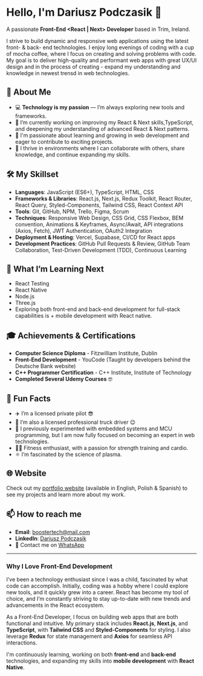 # Hello, I'm Dariusz Podczasik 👋  
A passionate **Front-End <React | Next>  Developer** based in Trim, Ireland.

I strive to build dynamic and responsive web applications using the latest front- & back- end technologies. I enjoy long evenings of coding with a cup of mocha coffee, where I focus on creating and solving problems with code. My goal is to deliver high-quality and performant web apps with great UX/UI design and in the process of creating - expand my understanding and knowledge in newest trensd in web technologies.

## 🚀 About Me
- 💻 **Technology is my passion** — I’m always exploring new tools and frameworks.
- 🔭 I’m currently working on improving my React & Next skills,TypeScript, and deepening my understanding of advanced React & Next patterns.
- 🌱 I'm passionate about learning and growing in web development and eager to contribute to exciting projects.
- 💼 I thrive in environments where I can collaborate with others, share knowledge, and continue expanding my skills.

## 🛠️ My Skillset
- **Languages**: JavaScript (ES6+), TypeScript, HTML, CSS
- **Frameworks & Libraries**: React.js, Next.js, Redux Toolkit, React Router, React Query, Styled-Components, Tailwind CSS, React Context API
- **Tools**: Git, GitHub, NPM, Trello, Figma, Scrum
- **Techniques**: Responsive Web Design, CSS Grid, CSS Flexbox, BEM convention, Animations & Keyframes, Async/Await, API integrations (Axios, Fetch), JWT Authentication, OAuth2 Integration
- **Deployment & Hosting**: Vercel, Supabase, CI/CD for React apps
- **Development Practices**: GitHub Pull Requests & Review, GitHub Team Collaboration, Test-Driven Development (TDD), Continuous Learning

## 🌱 What I’m Learning Next
- React Testing
- React Native
- Node.js
- Three.js
- Exploring both front-end and back-end development for full-stack capabilities is + mobile development with React native.

## 🎓 Achievements & Certifications
- **Computer Science Diploma** - Fitzwilliam Institute, Dublin
- **Front-End Development** - YouCode (Taught by developers behind the Deutsche Bank website)
- **C++ Programmer Certification** - C++ Institute, Institute of Technology
- **Completed Several Udemy Courses** 🤓

## 🎉 Fun Facts
- ✈️ I’m a licensed private pilot 😎
- 🚛 I’m also a licensed professional truck driver 😉
- 🚀 I previously experimented with embedded systems and MCU programming, but I am now fully focused on becoming an expert in web technologies.
- 🏋️‍♂️ Fitness enthusiast, with a passion for strength training and cardio.
- ⚛️ I’m fascinated by the science of plasma.


## 🌐 Website  
Check out my [portfolio website](https://boostertech.github.io/Front-End-Dev-Portfolio/) (available in English, Polish & Spanish) to see my projects and learn more about my work.

## 📫 How to reach me
- **Email**: boostertech@mail.com
- **LinkedIn**: [Dariusz Podczasik](http://www.linkedin.com/in/Dariusz-Podczasik)
- 📱 Contact me on [WhatsApp](https://wa.me/353862013944)

---

### Why I Love Front-End Development

I’ve been a technology enthusiast since I was a child, fascinated by what code can accomplish. Initially, coding was a hobby where I could explore new tools, and it quickly grew into a career. React has become my tool of choice, and I’m constantly striving to stay up-to-date with new trends and advancements in the React ecosystem.

As a Front-End Developer, I focus on building web apps that are both functional and intuitive. My primary stack includes **React.js**, **Next.js**, and **TypeScript**, with **Tailwind CSS** and **Styled-Components** for styling. I also leverage **Redux** for state management and **Axios** for seamless API interactions.

I'm continuously learning, working on both **front-end** and **back-end** technologies, and expanding my skills into **mobile development** with **React Native**.
